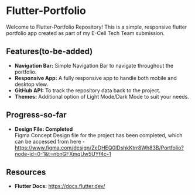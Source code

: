 # Flutter-Portfolio
Welcome to Flutter-Portfolio Repository! This is a simple, responsive flutter portfolio app created as part of my E-Cell Tech Team submission.

## Features(to-be-added)
- **Navigation Bar:** Simple Navigation Bar to navigate throughout the portfolio.
- **Responsive App:** A fully responsive app to handle both mobile and desktop view.
- **GitHub API:** To track the repository data back to the project.
- **Themes:** Additional option of Light Mode/Dark Mode to suit your needs.

## Progress-so-far
- **Design File: Completed**
  <br>Figma Concept Design file for the project has been completed, which can be accessed from here - https://www.figma.com/design/ZeDHEQ0IDshkKtrr8Wh83B/Portfolio?node-id=0-1&t=nbnGFXmqUw5UYf4c-1

## Resources
- **Flutter Docs:** https://docs.flutter.dev/
